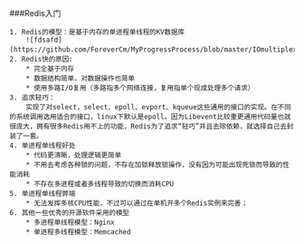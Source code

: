 ###Redis入门  

	1. Redis的模型：是基于内存的单进程单线程的KV数据库
		![fdsafd](https://github.com/ForeverCm/MyProgressProcess/blob/master/IOmultiplexing.png）
	2. Redis快的原因:   
		* 完全基于内存
		* 数据结构简单，对数据操作也简单
		* 使用多路I/O复用（多路指多个网络连接，复用指单个现成处理多个请求）  
	3. 追求轻巧：
		实现了对select，select、epoll、evport、kqueue这些通用的接口的实现。在不同的系统调用选用适合的接口，linux下默认是epoll。因为Libevent比较重更通用代码量也就很庞大，拥有很多Redis用不上的功能，Redis为了追求“轻巧”并且去除依赖，就选择自己去封装了一套。  
	4. 单进程单线程好处
		* 代码更清晰，处理逻辑更简单
		* 不用去考虑各种锁的问题，不存在加锁释放锁操作，没有因为可能出现死锁而导致的性能消耗
		* 不存在多进程或者多线程导致的切换而消耗CPU
	5. 单进程单线程弊端
		* 无法发挥多核CPU性能，不过可以通过在单机开多个Redis实例来完善；
	6. 其他一些优秀的开源软件采用的模型
		* 多进程单线程模型：Nginx
		* 单进程多线程模型：Memcached 
	
	     
